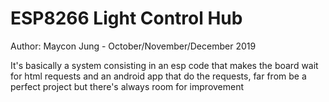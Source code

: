 # ESP8266 Light Control Hub
 Author: Maycon Jung - October/November/December 2019

It's basically a system consisting in an esp code that makes the board wait for html requests and an android app that do the requests, far from be a perfect project but there's always room for improvement
